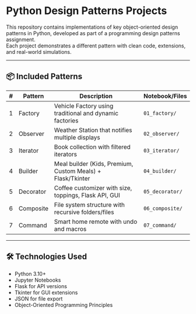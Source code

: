 # Python Design Patterns Projects

This repository contains implementations of key object-oriented design patterns in Python, developed as part of a programming design patterns assignment.  
Each project demonstrates a different pattern with clean code, extensions, and real-world simulations.

---

## 📦 Included Patterns

| # | Pattern     | Description                                 | Notebook/Files |
|---|-------------|---------------------------------------------|----------------|
| 1 | Factory     | Vehicle Factory using traditional and dynamic factories | `01_factory/` |
| 2 | Observer    | Weather Station that notifies multiple displays | `02_observer/` |
| 3 | Iterator    | Book collection with filtered iterators        | `03_iterator/` |
| 4 | Builder     | Meal builder (Kids, Premium, Custom Meals) + Flask/Tkinter | `04_builder/` |
| 5 | Decorator   | Coffee customizer with size, toppings, Flask API, GUI | `05_decorator/` |
| 6 | Composite   | File system structure with recursive folders/files | `06_composite/` |
| 7 | Command     | Smart home remote with undo and macros         | `07_command/` |

---

## 🛠 Technologies Used

- Python 3.10+
- Jupyter Notebooks
- Flask for API versions
- Tkinter for GUI extensions
- JSON for file export
- Object-Oriented Programming Principles
